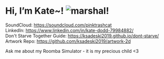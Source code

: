 <h1>
 Hi, I’m Kate~!
  <img src="https://raw.githubusercontent.com/ksadeski2019/artwork-2d/main/pixel-art/animal-crossing/marshal.gif" alt="marshal!"/>
</h2>

SoundCloud: https://soundcloud.com/pinktrashcat
<br/>LinkedIn: https://www.linkedin.com/in/kate-dodd-79984882/
<br/>Don't Starve Together Guide: https://ksadeski2019.github.io/dont-starve/
<br/>Artwork Repo: https://github.com/ksadeski2019/artwork-2d

Ask me about my Roomba Simulator - it is my precious child <3 

